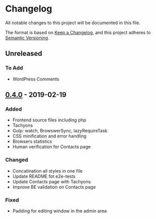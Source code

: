 # Changelog
All notable changes to this project will be documented in this file.

The format is based on [Keep a Changelog],
and this project adheres to [Semantic Versioning].

## Unreleased
### To Add
- WordPress Comments

## [0.4.0] - 2019-02-19
### Added
- Frontend source files including php
- Tachyons
- Gulp: watch, BrowswerSync, lazyRequireTask
- CSS minification and error handling
- Browsers statistics
- Human verification for Contacts page

### Changed
- Concatination all styles in one file
- Update README fot e2e-tests
- Update Contacts page with Tachyons
- Improve BE validation on Contacts page

### Fixed
- Padding for editing window in the admin area

### Removed
- Remove Hypercomments' styles
- Map for bootstrap.min.css
- Frontend output from Git

## [0.3.0] - 2018-12-17
### Added
- WordPress Theme files
- Facebook Like/Share button and e2e-tests for it
- Indication of site in e2e-test for Contacts page

### Changed
- Change domain from st3.waterskiworld.ru to st.waterskiworld.ru
- Update to WordPress 5

### Fixed
- e2e-test for last page

### Removed
- HyperComments and e2e-tests for them

## [0.2.0] - 2018-12-08
### Added
- CHANGELOG.md

## 0.1.0 - 2018-12-08
### Added
- e2e-tests for three sites: dev, st3, prod

[Keep a Changelog]: https://keepachangelog.com/en/1.0.0/
[Semantic Versioning]: https://semver.org/spec/v2.0.0.html
[0.4.0]: https://gitlab.com/nekhaevskiy/waterskiworld/compare/v0.3.0...v0.4.0
[0.3.0]: https://gitlab.com/nekhaevskiy/waterskiworld/compare/v0.2.0...v0.3.0
[0.2.0]: https://gitlab.com/nekhaevskiy/waterskiworld/compare/v0.1.0...v0.2.0
